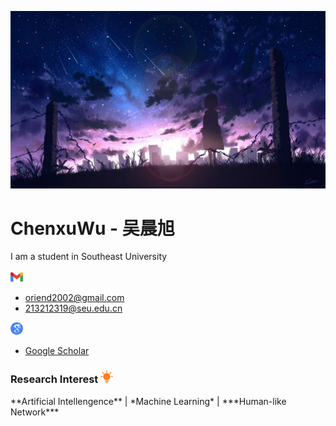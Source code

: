 ![](./_Pictures/title_image.jpg)

<h1>
  ChenxuWu - 吴晨旭
</h1>

I am a student in Southeast University  
<br>
<img src="./_Pictures/gmail_icon.png" width="20px"> 

- oriend2002@gmail.com
- 213212319@seu.edu.cn
<img src="./_Pictures/google_scholar_icon.png" width="20px">

- [Google Scholar](https://scholar.google.com/citations?user=zF4AHKQAAAAJ&hl=zh-CN&authuser=1 "Google Scholar")

<h3>
    Research Interest <img src="./_Pictures/research_insterest.png" width="20px">
</h3>
**Artificial Intellengence** | *Machine Learning* | ***Human-like Network***

